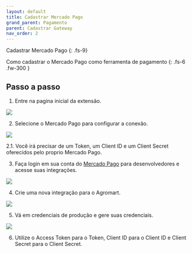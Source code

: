 ```yaml
---
layout: default
title: Cadastrar Mercado Pago
grand_parent: Pagamento
parent: Cadastrar Gateway
nav_order: 2
---
```


Cadastrar Mercado Pago
{: .fs-9}

Como cadastrar o Mercado Pago como ferramenta de pagamento
{: .fs-6 .fw-300  }

## Passo a passo

1. Entre na pagina inicial da extensão. 

<img src="{{ site.baseurl }}/assets/plugin/cadastrar/selecionar_plugin.png" class="img-fluid" />

2. Selecione o Mercado Pago para configurar a conexão.

<img src="{{ site.baseurl }}/assets/plugin/cadastrar/selecionar_plataforma.png" class="img-fluid" />

2.1. Você irá precisar de um Token, um Client ID e um Client Secret oferecidos pelo proprio Mercado Pago.

3. Faça login em sua conta do [Mercado Pago](https://www.mercadopago.com.br/developers/panel/app) para desenvolvedores e acesse suas integrações.

<img src="{{ site.baseurl }}/assets/plugin/cadastrar/mercado_pago_integracoes.png" class="img-fluid" />

4. Crie uma nova integração para o Agromart.

<img src="{{ site.baseurl }}/assets/plugin/cadastrar/mercado_pago_criar.png" class="img-fluid" />

5. Vá em credenciais de produção e gere suas credenciais.

<img src="{{ site.baseurl }}/assets/plugin/cadastrar/mercado_pago_menu.png" class="img-fluid" />

6. Utilize o Access Token para o Token, Client ID para o Client ID e Client Secret para o Client Secret.
